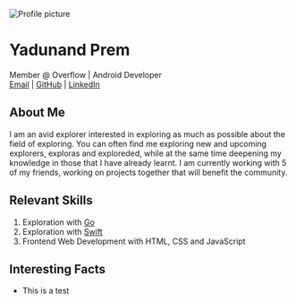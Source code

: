 ![Profile picture](https://avatars1.githubusercontent.com/u/16850285?s=460&v=4)

# Yadunand Prem

Member @ Overflow |
Android Developer<br>
[Email](mailto://ravernkoh@gmail.com) |
[GitHub](https://github.com/ravernkoh) |
[LinkedIn](https://linkedin.com/in/ravernkoh)

## About Me

I am an avid explorer interested in exploring as much as possible
about the field of exploring. You can often find me
exploring new and upcoming explorers, exploras and exploreded, while
at the same time deepening my knowledge in those that I have already
learnt. I am currently working with 5 of my friends, working on
projects together that will benefit the community.

## Relevant Skills

1.  Exploration with [Go](https://golang.org)
2.  Exploration with [Swift](https://swift.org)
3.  Frontend Web Development with HTML, CSS and JavaScript

## Interesting Facts
* This is a test
